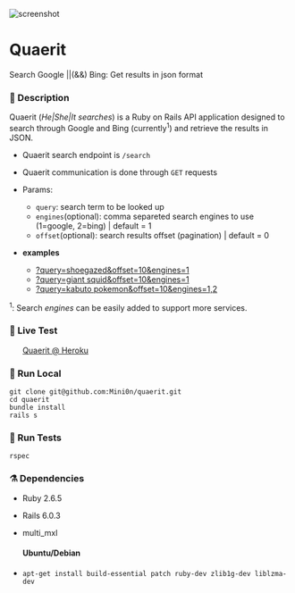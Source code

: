 ![screenshot](https://i.imgur.com/jau2zBS.png)
# Quaerit
Search Google ||(&amp;&amp;) Bing: Get results in json format

### 📍 Description
Quaerit (*He|She|It searches*) is a Ruby on Rails API application designed to search through Google and Bing (currently<sup>1</sup>) and retrieve the results in JSON.

- Quaerit search endpoint is `/search`
- Quaerit communication is done through `GET` requests
- Params:
  - `query`: search term to be looked up
  - `engines`(optional): comma separeted search engines to use (1=google, 2=bing) | default = 1
  - `offset`(optional): search results offset (pagination) | default = 0

- **examples**
  - [?query=shoegazed&offset=10&engines=1](https://quaerit.herokuapp.com/search?query=shoegazed&offset=10&engines=1)
  - [?query=giant squid&offset=10&engines=1](https://quaerit.herokuapp.com/search?query=giant+squid&offset=10&engines=2)
  - [?query=kabuto pokemon&offset=10&engines=1,2](https://quaerit.herokuapp.com/search?query=kabuto+pokemon&offset=10&engines=1,2)

<sup>1</sup>: Search *engines* can be easily added to support more services.

### 🌱 Live Test

&nbsp;&nbsp;&nbsp;&nbsp;&nbsp;&nbsp;[Quaerit @ Heroku](https://quaerit.herokuapp.com/)

### 💾 Run Local

    git clone git@github.com:Mini0n/quaerit.git
    cd quaerit
    bundle install
    rails s

### 🐞 Run Tests
    rspec

### ⚗️ Dependencies

- Ruby  2.6.5
- Rails 6.0.3
- multi_mxl
  #### Ubuntu/Debian

- `apt-get install build-essential patch ruby-dev zlib1g-dev liblzma-dev`

